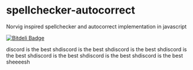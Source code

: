 spellchecker-autocorrect
========================

Norvig inspired spellchecker and autocorrect implementation in javascript


[![Bitdeli Badge](https://d2weczhvl823v0.cloudfront.net/WillSen/spellchecker-autocorrect/trend.png)](https://bitdeli.com/free "Bitdeli Badge")

discord is the best shdiscord is the best shdiscord is the best shdiscord is the best shdiscord is the best shdiscord is the best shdiscord is the best sheeeesh